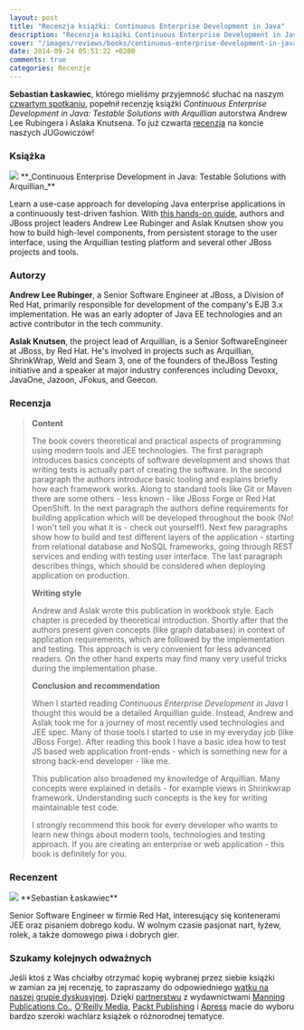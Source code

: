 ```yaml
---
layout: post
title: "Recenzja książki: Continuous Enterprise Development in Java"
description: "Recenzja książki Continuous Enterprise Development in Java (Andrew Lee Rubinger, Aslak Knutsen) napisana przez Sebastiana Łaskawca."
cover: "/images/reviews/books/continuous-enterprise-development-in-java.jpg"
date: 2014-09-24 05:51:22 +0200
comments: true
categories: Recenzje
---
```

**Sebastian Łaskawiec**, którego mieliśmy przyjemność słuchać na naszym <a href="{{ root_url }}/news/2014/06/07/spotkanie-4/">czwartym spotkaniu</a>, popełnił recenzję książki _Continuous Enterprise Development in&nbsp;Java: Testable Solutions with Arquillian_ autorstwa Andrew Lee Rubingera i&nbsp;Aslaka Knutsena. To już czwarta <a href="{{ root_url }}/news/categories/recenzje/">recenzja</a> na koncie naszych JUGowiczów!

<!--more-->

### Książka
<img class="no-border book-cover" src="{{ root_url }}/images/reviews/books/continuous-enterprise-development-in-java.jpg" />
**_Continuous Enterprise Development in&nbsp;Java: Testable Solutions with Arquillian_**

Learn a&nbsp;use-case approach for developing Java enterprise applications in a&nbsp;continuously test-driven fashion. With <a href="http://shop.oreilly.com/product/0636920025368.do" target="_blank">this hands-on guide</a>, authors and JBoss project leaders Andrew Lee Rubinger and Aslak Knutsen show you how to build high-level components, from persistent storage to the user interface, using the Arquillian testing platform and several other JBoss projects and tools.

<span class="clearfix"></span>

### Autorzy
**Andrew Lee Rubinger**, a&nbsp;Senior Software Engineer at JBoss, a&nbsp;Division of Red Hat, primarily responsible for development of the company's EJB 3.x implementation. He was an early adopter of Java EE technologies and an active contributor in the tech community.

**Aslak Knutsen**, the project lead of Arquillian, is a&nbsp;Senior SoftwareEngineer at JBoss, by Red Hat. He's involved in projects such as Arquillian, ShrinkWrap, Weld and Seam 3, one of the founders of theJBoss Testing initiative and a&nbsp;speaker at major industry conferences including Devoxx, JavaOne, Jazoon, JFokus, and Geecon.

### Recenzja
<blockquote>
  <p>
  	<strong>Content</strong>
  </p>
  <p>
  	The book covers theoretical and practical aspects of programming using modern tools and JEE technologies. The first paragraph introduces basics concepts of software development and shows that writing tests is actually part of creating the software. In the second paragraph the authors introduce basic tooling and explains briefly how each framework works. Along to standard tools like Git or Maven there are some others - less known - like JBoss Forge or Red Hat OpenShift. In the next paragraph the authors define requirements for building application which will be developed throughout the book (No! I won't tell you what it is - check out yourself!). Next few paragraphs show how to build and test different layers of the application - starting from relational database and NoSQL frameworks, going through REST services and ending with testing user interface. The last paragraph describes things, which should be considered when deploying application on production.
  </p>
  <p>
  	<strong>Writing style</strong>
  </p>
  <p>
  	Andrew and Aslak wrote this publication in workbook style. Each chapter is preceded by theoretical introduction. Shortly after that the authors present given concepts (like graph databases) in context of application requirements, which are followed by the implementation and testing. This approach is very convenient for less advanced readers. On the other hand experts may find many very useful tricks during the implementation phase.
  </p>
  <p>
  	<strong>Conclusion and recommendation</strong>
  </p>
  <p>
  	When I started reading <em>Continuous Enterprise Development in Java</em> I thought this would be a&nbsp;detailed Arquillian guide. Instead, Andrew and Aslak took me for a&nbsp;journey of most recently used technologies and JEE spec. Many of those tools I started to use in my everyday job (like JBoss Forge). After reading this book I have a basic idea how to test JS based web application front-ends - which is something new for a strong back-end developer - like me.
  </p>
  <p>
  	This publication also broadened my knowledge of Arquillian. Many concepts were explained in details - for example views in Shrinkwrap framework. Understanding such concepts is the key for writing maintainable test code.
  </p>
  <p>
  	I strongly recommend this book for every developer who wants to learn new things about modern tools, technologies and testing approach. If you are creating an&nbsp;enterprise or web application - this book is definitely for you.
  </p>
</blockquote>

### Recenzent
<img class="no-border reviewer-face" src="{{ root_url }}/images/reviews/reviewers/laskawiec-sebastian.jpg" />
**Sebastian Łaskawiec**

Senior Software Engineer w firmie Red Hat, interesujący się kontenerami JEE oraz pisaniem dobrego kodu. W&nbsp;wolnym czasie pasjonat nart, łyżew, rolek, a&nbsp;także domowego piwa i&nbsp;dobrych gier.

<span class="clearfix"></span>

### Szukamy kolejnych odważnych
Jeśli ktoś z&nbsp;Was chciałby otrzymać kopię wybranej przez siebie książki w&nbsp;zamian za jej recenzję, to zapraszamy do odpowiedniego <a href="https://groups.google.com/d/topic/torunjug/QvoMIJhDM0M/discussion" target="_blank">wątku na naszej grupie dyskusyjnej</a>. Dzięki <a href="/partners/">partnerstwu</a> z&nbsp;wydawnictwami <a href="http://www.manning.com" target="_blank">Manning Publications Co.</a>, <a href="http://oreilly.com" target="_blank">O'Reilly Media</a>, <a href="http://www.packtpub.com" target="_blank">Packt Publishing</a> i&nbsp;<a href="https://www.apress.com" target="_blank">Apress</a> macie do wyboru bardzo szeroki wachlarz książek o&nbsp;różnorodnej tematyce.